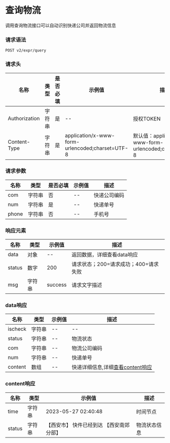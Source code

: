 # 查询物流

调用查询物流接口可以自动识别快递公司并返回物流信息

### 请求语法

```
POST v2/expr/query
```

### 请求头

| 名称 | 类型|是否必填 |示例值| 描述|
|---|---|---|---|---|
| Authorization | 字符串|是|--| 授权TOKEN |
| Content-Type | 字符串|是|application/x-www-form-urlencoded;charset=UTF-8| 默认值：application/x-www-form-urlencoded;charset=UTF-8 |

### 请求参数

| 名称 | 类型|是否必填 |示例值| 描述|
|---|---|---|---|---|
| com | 字符串|否|--| 快递公司编码 |
| num | 字符串|是|--| 快递单号 |
| phone | 字符串|否|--| 手机号 |

### 响应元素

| 名称 | 类型 |示例值| 描述|
|---|---|---|---| 
| data | 对象|--| 返回数据，详细查看data响应 |
| status | 数字|200| 请求状态；200=请求成功；400=请求失败 |
| msg | 字符串|success| 请求文字描述 |

### data响应

| 名称 | 类型 |示例值| 描述|
|---|---|---|---| 
| ischeck | 字符串|--| -- |
| status | 字符串|--| 物流状态 |
| com | 字符串|--| 物流公司编码 |
| num | 字符串|--| 快递单号 |
| content | 数组|--| 快递详细信息,详细[查看content响应](#content) |

### <a id='content'>content响应</a>

| 名称 | 类型 |示例值| 描述|
|---|---|---|---| 
| time | 字符串|2023-05-27 02:40:48| 时间节点 |
| status | 字符串|【西安市】 快件已经到达 【西安南郊分部】| 物流状态信息 |
